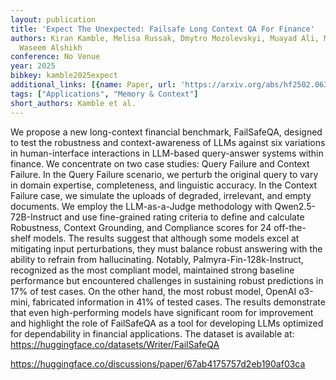 ```yaml
---
layout: publication
title: 'Expect The Unexpected: Failsafe Long Context QA For Finance'
authors: Kiran Kamble, Melisa Russak, Dmytro Mozolevskyi, Muayad Ali, Mateusz Russak,
  Waseem Alshikh
conference: No Venue
year: 2025
bibkey: kamble2025expect
additional_links: [{name: Paper, url: 'https://arxiv.org/abs/hf2502.06329'}]
tags: ["Applications", "Memory & Context"]
short_authors: Kamble et al.
---
```

We propose a new long-context financial benchmark, FailSafeQA, designed to test the robustness and context-awareness of LLMs against six variations in human-interface interactions in LLM-based query-answer systems within finance. We concentrate on two case studies: Query Failure and Context Failure. In the Query Failure scenario, we perturb the original query to vary in domain expertise, completeness, and linguistic accuracy. In the Context Failure case, we simulate the uploads of degraded, irrelevant, and empty documents. We employ the LLM-as-a-Judge methodology with Qwen2.5-72B-Instruct and use fine-grained rating criteria to define and calculate Robustness, Context Grounding, and Compliance scores for 24 off-the-shelf models. The results suggest that although some models excel at mitigating input perturbations, they must balance robust answering with the ability to refrain from hallucinating. Notably, Palmyra-Fin-128k-Instruct, recognized as the most compliant model, maintained strong baseline performance but encountered challenges in sustaining robust predictions in 17% of test cases. On the other hand, the most robust model, OpenAI o3-mini, fabricated information in 41% of tested cases. The results demonstrate that even high-performing models have significant room for improvement and highlight the role of FailSafeQA as a tool for developing LLMs optimized for dependability in financial applications. The dataset is available at: https://huggingface.co/datasets/Writer/FailSafeQA

https://huggingface.co/discussions/paper/67ab4175757d2eb190af03ca